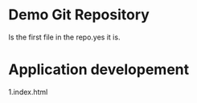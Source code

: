 # Demo Git Repository

Is the first file in the repo.yes it is.

# Application developement

1.index.html
 
